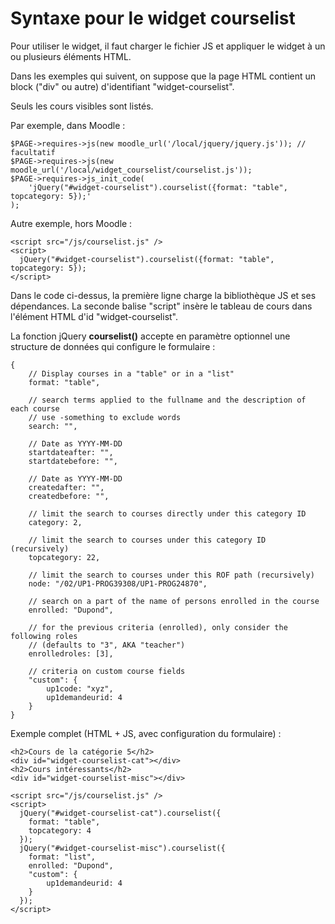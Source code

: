 # Syntaxe pour le widget courselist

Pour utiliser le widget, il faut charger le fichier JS
et appliquer le widget à un ou plusieurs éléments HTML.

Dans les exemples qui suivent, on suppose que la page HTML contient
un block ("div" ou autre) d'identifiant "widget-courselist".

Seuls les cours visibles sont listés.

Par exemple, dans Moodle :

    $PAGE->requires->js(new moodle_url('/local/jquery/jquery.js')); // facultatif
    $PAGE->requires->js(new moodle_url('/local/widget_courselist/courselist.js'));
    $PAGE->requires->js_init_code(
        'jQuery("#widget-courselist").courselist({format: "table", topcategory: 5});'
    );

Autre exemple, hors Moodle :

    <script src="/js/courselist.js" />
    <script>
      jQuery("#widget-courselist").courselist({format: "table", topcategory: 5});
    </script>

Dans le code ci-dessus, la première ligne charge la bibliothèque JS
et ses dépendances. La seconde balise "script" insère le tableau de cours
dans l'élément HTML d'id "widget-courselist".


La fonction jQuery **courselist()** accepte en paramètre optionnel
une structure de données qui configure le formulaire :

    {
        // Display courses in a "table" or in a "list"
        format: "table",

        // search terms applied to the fullname and the description of each course
        // use -something to exclude words
        search: "",

        // Date as YYYY-MM-DD
        startdateafter: "",
        startdatebefore: "",

        // Date as YYYY-MM-DD
        createdafter: "",
        createdbefore: "",

        // limit the search to courses directly under this category ID
        category: 2,

        // limit the search to courses under this category ID (recursively)
        topcategory: 22,

        // limit the search to courses under this ROF path (recursively)
        node: "/02/UP1-PROG39308/UP1-PROG24870",

        // search on a part of the name of persons enrolled in the course 
        enrolled: "Dupond",

        // for the previous criteria (enrolled), only consider the following roles
        // (defaults to "3", AKA "teacher")
        enrolledroles: [3],

        // criteria on custom course fields
        "custom": {
            up1code: "xyz",
            up1demandeurid: 4
        }
    }

Exemple complet (HTML + JS, avec configuration du formulaire) :

	<h2>Cours de la catégorie 5</h2>
    <div id="widget-courselist-cat"></div>
	<h2>Cours intéressants</h2>
    <div id="widget-courselist-misc"></div>

    <script src="/js/courselist.js" />
    <script>
      jQuery("#widget-courselist-cat").courselist({
        format: "table",
        topcategory: 4
      });
      jQuery("#widget-courselist-misc").courselist({
        format: "list",
        enrolled: "Dupond",
        "custom": {
            up1demandeurid: 4
        }
      });
    </script>

